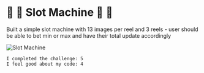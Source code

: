 # :bat: :fallen_leaf: Slot Machine :fallen_leaf: :bat:

Built a simple slot machine with 13 images per reel and 3 reels - user should be able to bet min or max and have their total update accordingly

![Slot Machine](https://im.ezgif.com/tmp/ezgif-1-65208acf13.gif)

```
I completed the challenge: 5
I feel good about my code: 4
```
